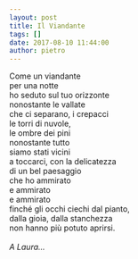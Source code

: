 ```yaml
---
layout: post
title: Il Viandante
tags: []
date: 2017-08-10 11:44:00
author: pietro
---
```

Come un viandante<br/>per una notte<br/>ho seduto sul tuo orizzonte<br/>nonostante le vallate<br/>che ci separano, i crepacci<br/>le torri di nuvole,<br/>le ombre dei pini<br/>nonostante tutto<br/>siamo stati vicini<br/>a toccarci, con la delicatezza<br/>di un bel paesaggio<br/>che ho ammirato<br/>e ammirato<br/>e ammirato<br/>finché gli occhi ciechi dal pianto,<br/>dalla gioia, dalla stanchezza<br/>non hanno più potuto aprirsi.<br/><br/><i>A Laura...</i>
